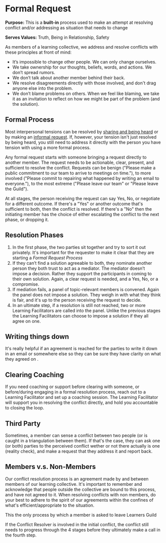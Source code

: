 # Formal Request

**Purpose:** This is a **built-in** process used to make an attempt at resolving conflict and/or addressing as situation that needs to change

**Serves Values:** Truth, Being in Relationship, Safety

As members of a learning collective, we address and resolve conflicts with these principles at front of mind:

* It’s impossible to change other people. We can only change ourselves.
* We take ownership for our thoughts, beliefs, words, and actions. We don’t spread rumors.
* We don’t talk about another member behind their back.
* We resolve disagreements directly with those involved, and don't drag anyone else into the problem.
* We don’t blame problems on others. When we feel like blaming, we take it as an invitation to reflect on how we might be part of the problem \(and the solution\).

## Formal Process

Most interpersonal tensions can be resolved by [sharing and being heard](clearing_withholds.md) or by making an [informal request](requests.md). If, however, your tension isn't just resolved by being heard, you still need to address it directly with the person you have tension with using a more formal process.

Any formal request starts with someone bringing a request directly to another member. The request needs to be actionable, clear, present, and sufficient to resolve the conflict. Requests can be benign \("Please make a public commitment to our team to arrive to meetings on time."\), to more involved \("Please commit to repairing what happened by writing an email to everyone."\), to the most extreme \("Please leave our team" or "Please leave the Guild"\).

At all stages, the person receiving the request can say Yes, No, or negotiate for a different outcome. If there's a "Yes" or another outcome that's sufficient to both, then the conflict is resolved. If there's a "No" then the initiating member has the choice of either escalating the conflict to the next phase, or dropping it.

## Resolution Phases

1. In the first phase, the two parties sit together and try to sort it out privately. It's important for the requester to make it clear that they are starting a _Formal Request Process_
2. If they can’t find a solution agreeable to both, they nominate another person they both trust to act as a mediator. The mediator doesn’t impose a decision. Rather they support the participants in coming to their own solution. Again, a clear request is needed, and a Yes, No, or a compromise.
3. If mediation fails, a panel of topic-relevant members is convened. Again the panel does not impose a solution. They weigh in with what they think is fair, and it's up to the person receiving the request to decide.
4. In an ultimate step, if a resolution is still not reached, two or more Learning Facilitators are called into the panel. Unlike the previous stages the Learning Facilitators can choose to impose a solution if they all agree on one.

## Writing things down

It's really helpful if an agreement is reached for the parties to write it down in an email or somewhere else so they can be sure they have clarity on what they agreed on .

## Clearing Coaching

If you need coaching or support before clearing with someone, or before/during engaging in a formal resolution process, reach out to a Learning Facilitator and set up a coaching session. The Learning Facilitator will support you in resolving the conflict directly, and hold you accountable to closing the loop.

## Third Party

Sometimes, a member can sense a conflict between two people \(or is caught in a triangulation between them\). If that's the case, they can ask one \(or both\) parties to the perceived conflict wether or not there actually is one \(reality check\), and make a request that they address it and report back.

## Members v.s. Non-Members

Our conflict resolution process is an agreement made by and between members of our learning collective. It's important to remember and acknowledge that people outside the collective are bound to this process, and have not agreed to it. When resolving conflicts with non members, do your best to adhere to the spirit of our agreements within the confines of what's efficient/appropriate to the situation.

 This the only process by which a member is asked to leave Learners Guild

 If the Conflict Resolver is involved in the initial conflict, the conflict still needs to progress through the 4 stages before they ultimately make a call in the fourth step.

